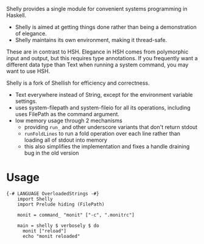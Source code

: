 Shelly provides a single module for convenient systems programming in Haskell.

* Shelly is aimed at getting things done rather than being a demonstration of elegance.
* Shelly maintains its own environment, making it thread-safe.

These are in contrast to HSH. Elegance in HSH comes from polymorphic input and output, but this requires type annotations.
If you frequently want a different data type than Text when running a system command, you may want to use HSH.

Shelly is a fork of Shellish for efficiency and correctness.

* Text everywhere instead of String, except for the environment variable settings.
* uses system-filepath and system-fileio for all its operations, including uses FilePath as the command argument.
* low memory usage through 2 mechanisms
  * providing `run_` and other underscore variants that don't return stdout
  * `runFoldLines` to run a fold operation over each line rather than loading all of stdout into memory
  * this also simplifies the implementation and fixes a handle draining bug in the old version

# Usage

~~~~~ {.haskell}
{-# LANGUAGE OverloadedStrings -#}
    import Shelly
    import Prelude hiding (FilePath)

    monit = command_ "monit" ["-c", ".monitrc"]

    main = shelly $ verbosely $ do
      monit ["reload"]
      echo "monit reloaded"
~~~~~
